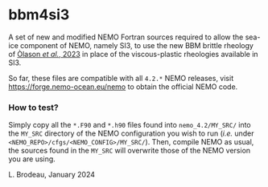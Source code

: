 <!-- [![DOI](https://zenodo.org/badge/<ID>.svg)](https://zenodo.org/badge/latestdoi/<ID>) -->

# bbm4si3

A set of new and modified NEMO Fortran sources required to allow the sea-ice
component of NEMO, namely SI3, to use the new BBM brittle rheology
of [Òlason *et al.*, 2023](https://doi.org/10.1029/2021MS002685) in place of the
viscous-plastic rheologies available in SI3.

So far, these files are compatible with all `4.2.*` NEMO releases, visit
https://forge.nemo-ocean.eu/nemo to obtain the official NEMO code.


### How to test?

Simply copy all the `*.F90` and `*.h90` files found into `nemo_4.2/MY_SRC/` into
the `MY_SRC` directory of the NEMO configuration you wish to run (*i.e.* under
`<NEMO_REPO>/cfgs/<NEMO_CONFIG>/MY_SRC/`).  Then, compile NEMO as usual, the sources
found in the `MY_SRC` will overwrite those of the NEMO version you are using.

L. Brodeau, January 2024
